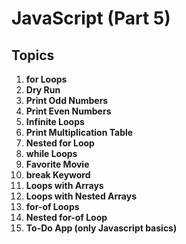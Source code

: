 # JavaScript (Part 5)

## Topics

1. **for Loops**
2. **Dry Run**
3. **Print Odd Numbers**
4. **Print Even Numbers**
5. **Infinite Loops**
6. **Print Multiplication Table**
7. **Nested for Loop**
8. **while Loops**
9. **Favorite Movie**
10. **break Keyword**
11. **Loops with Arrays**
12. **Loops with Nested Arrays**
13. **for-of Loops**
14. **Nested for-of Loop**
15. **To-Do App (only Javascript basics)**
